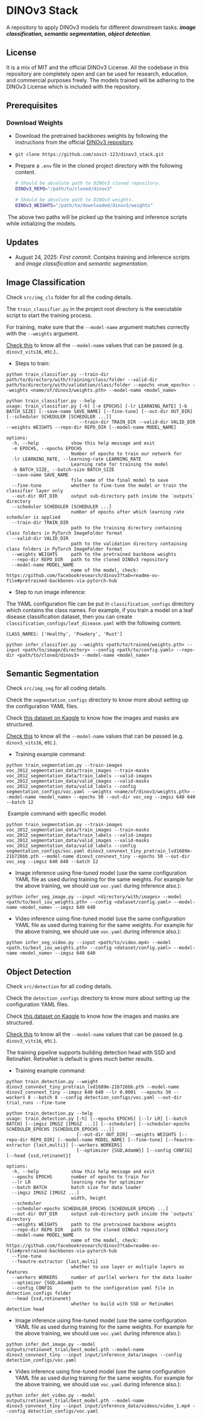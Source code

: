 # DINOv3 Stack

A repository to apply DINOv3 models for different downstream tasks: ***image classification, semantic segmentation, object detection***.

## License

It is a mix of MIT and the official DINOv3 License. All the codebase in this repository are completely open and can be used for research, education, and commercial purposes freely. The models trained will be adhering to the DINOv3 License which is included with the repository.

## Prerequisites

### Download Weights

* Download the pretrained backbones weights by following the instructions from the official [DINOv3 repository](https://github.com/facebookresearch/dinov3). 

* ```
  git clone https://github.com/sovit-123/dinov3_stack.git
  ```

* Prepare a `.env` file in the cloned project directory with the following content.

  ```bash
  # Should be absolute path to DINOv3 cloned repository.
  DINOv3_REPO="/path/to/cloned/dinov3"
  
  # Should be absolute path to DINOv3 weights.
  DINOv3_WEIGHTS="/path/to/downloaded/dinov3/weights"
  ```

​	The above two paths will be picked up the training and inference scripts while initializing the models.

## Updates

* August 24, 2025: *First commit*. Contains training and inference scripts and *image classification* and *semantic segmentation*.

## Image Classification

Check `src/img_cls` folder for all the coding details.

The `train_classifier.py` in the project root directory is the executable script to start the training process.

For training, make sure that the `--model-name` argument matches correctly with the `--weights` argument.

[Check this](https://github.com/facebookresearch/dinov3?tab=readme-ov-file#pretrained-backbones-via-pytorch-hub) to know all the `--model-name` values that can be passed (e.g. `dinov3_vits16`, etc.)..

* Steps to train:

```
python train_classifier.py --train-dir path/to/directory/with/training/class/folder --valid-dir path/to/directory/with/validation/class/folder --epochs <num_epochs> --weights <name/of/dinov3/weights.pth> --model-name <model_name>
```

```
python train_classifier.py --help
usage: train_classifier.py [-h] [-e EPOCHS] [-lr LEARNING_RATE] [-b BATCH_SIZE] [--save-name SAVE_NAME] [--fine-tune] [--out-dir OUT_DIR] [--scheduler SCHEDULER [SCHEDULER ...]]
                           --train-dir TRAIN_DIR --valid-dir VALID_DIR --weights WEIGHTS --repo-dir REPO_DIR [--model-name MODEL_NAME]

options:
  -h, --help            show this help message and exit
  -e EPOCHS, --epochs EPOCHS
                        Number of epochs to train our network for
  -lr LEARNING_RATE, --learning-rate LEARNING_RATE
                        Learning rate for training the model
  -b BATCH_SIZE, --batch-size BATCH_SIZE
  --save-name SAVE_NAME
                        file name of the final model to save
  --fine-tune           whether to fine-tune the model or train the classifier layer only
  --out-dir OUT_DIR     output sub-directory path inside the `outputs` directory
  --scheduler SCHEDULER [SCHEDULER ...]
                        number of epochs after which learning rate scheduler is applied
  --train-dir TRAIN_DIR
                        path to the training directory containing class folders in PyTorch ImageFolder format
  --valid-dir VALID_DIR
                        path to the validation directory containing class folders in PyTorch ImageFolder format
  --weights WEIGHTS     path to the pretrained backbone weights
  --repo-dir REPO_DIR   path to the cloned DINOv3 repository
  --model-name MODEL_NAME
                        name of the model, check: https://github.com/facebookresearch/dinov3?tab=readme-ov-file#pretrained-backbones-via-pytorch-hub
```

* Step to run image inference:

The YAML configuration file can be put in `classification_configs` directory which contains the class names. For example, if you train a model on a leaf disease classification dataset, then you can create `classification_configs/leaf_disease.yaml` with the following content.

```
CLASS_NAMES: ['Healthy', 'Powdery', 'Rust']
```

```
python infer_classifier.py --weights <path/to/trained/weights.pth> --input <path/to/image/directory> --config <path/to/config.yaml> --repo-dir <path/to/cloned/dinov3> --model-name <model_name>
```

## Semantic Segmentation

Check `src/img_seg` for all coding details.

Check the `segmentation_configs` directory to know more about setting up the configuration YAML files.

Check [this dataset on Kaggle](https://www.kaggle.com/datasets/sovitrath/voc-2012-segmentation-data) to know how the images and masks are structured.

[Check this](https://github.com/facebookresearch/dinov3?tab=readme-ov-file#pretrained-backbones-via-pytorch-hub) to know all the `--model-name` values that can be passed (e.g. `dinov3_vits16`, etc.).

* Training example command:

```
python train_segmentation.py --train-images voc_2012_segmentation_data/train_images --train-masks voc_2012_segmentation_data/train_labels --valid-images voc_2012_segmentation_data/valid_images --valid-masks voc_2012_segmentation_data/valid_labels --config segmentation_configs/voc.yaml --weights <name/of/dinov3/weights.pth> --model-name <model_name> --epochs 50 --out-dir voc_seg --imgsz 640 640 --batch 12
```

​	Example command with specific model:

```
python train_segmentation.py --train-images voc_2012_segmentation_data/train_images --train-masks voc_2012_segmentation_data/train_labels --valid-images voc_2012_segmentation_data/valid_images --valid-masks voc_2012_segmentation_data/valid_labels --config segmentation_configs/voc.yaml dinov3_convnext_tiny_pretrain_lvd1689m-21b726bb.pth --model-name dinov3_convnext_tiny --epochs 50 --out-dir voc_seg --imgsz 640 640 --batch 12
```

* Image inference using fine-tuned model (use the same configuration YAML file as used during training for the same weights. For example for the above training, we should use `voc.yaml` during inference also.):

```
python infer_seg_image.py --input <directory/with/images> --model <path/to/best_iou_weights.pth> --config <dataset/config.yaml> --model-name <model_name> --imgsz 640 640
```

* Video inference using fine-tuned model (use the same configuration YAML file as used during training for the same weights. For example for the above training, we should use `voc.yaml` during inference also.):

```
python infer_seg_video.py --input <path/to/video.mp4> --model <path.to/best_iou_weights.pth> --config <dataset/config.yaml> --model-name <model_name> --imgsz 640 640
```

## Object Detection

Check `src/detection` for all coding details.

Check the `detection_configs` directory to know more about setting up the configuration YAML files.

Check [this dataset on Kaggle](https://www.kaggle.com/datasets/sovitrath/voc-07-12) to know how the images and masks are structured.

[Check this](https://github.com/facebookresearch/dinov3?tab=readme-ov-file#pretrained-backbones-via-pytorch-hub) to know all the `--model-name` values that can be passed (e.g. `dinov3_vits16`, etc.).

The training pipeline supports building detection head with SSD and RetinaNet. RetinaNet is default is gives much better results.

* Training example command:

```
python train_detection.py --weight dinov3_convnext_tiny_pretrain_lvd1689m-21b726bb.pth --model-name dinov3_convnext_tiny --imgsz 640 640 --lr 0.0001  --epochs 30 --workers 8 --batch 8 --config detection_configs/voc.yaml --out-dir trial_runs --fine-tune
```

```
python train_detection.py --help
usage: train_detection.py [-h] [--epochs EPOCHS] [--lr LR] [--batch BATCH] [--imgsz IMGSZ [IMGSZ ...]] [--scheduler] [--scheduler-epochs SCHEDULER_EPOCHS [SCHEDULER_EPOCHS ...]]
                          [--out-dir OUT_DIR] --weights WEIGHTS [--repo-dir REPO_DIR] [--model-name MODEL_NAME] [--fine-tune] [--feautre-extractor {last,multi}] [--workers WORKERS]
                          [--optimizer {SGD,AdamW}] [--config CONFIG] [--head {ssd,retinanet}]

options:
  -h, --help            show this help message and exit
  --epochs EPOCHS       number of epochs to train for
  --lr LR               learning rate for optimizer
  --batch BATCH         batch size for data loader
  --imgsz IMGSZ [IMGSZ ...]
                        width, height
  --scheduler
  --scheduler-epochs SCHEDULER_EPOCHS [SCHEDULER_EPOCHS ...]
  --out-dir OUT_DIR     output sub-directory path inside the `outputs` directory
  --weights WEIGHTS     path to the pretrained backbone weights
  --repo-dir REPO_DIR   path to the cloned DINOv3 repository
  --model-name MODEL_NAME
                        name of the model, check: https://github.com/facebookresearch/dinov3?tab=readme-ov-file#pretrained-backbones-via-pytorch-hub
  --fine-tune
  --feautre-extractor {last,multi}
                        whether to use layer or multiple layers as features
  --workers WORKERS     number of parllel workers for the data loader
  --optimizer {SGD,AdamW}
  --config CONFIG       path to the configuration yaml file in detection_configs folder
  --head {ssd,retinanet}
                        whether to build with SSD or RetinaNet detection head
```

* Image inference using fine-tuned model (use the same configuration YAML file as used during training for the same weights. For example for the above training, we should use `voc.yaml` during inference also.):

```
python infer_det_image.py --model outputs/retinanet_trial/best_model.pth --model-name dinov3_convnext_tiny --input input/inference_data/images --config detection_configs/voc.yaml
```

* Video inference using fine-tuned model (use the same configuration YAML file as used during training for the same weights. For example for the above training, we should use `voc.yaml` during inference also.):

```
python infer_det_video.py --model outputs/retinanet_trial/best_model.pth --model-name dinov3_convnext_tiny --input input/inference_data/videos/video_1.mp4 --config detection_configs/voc.yaml
```

